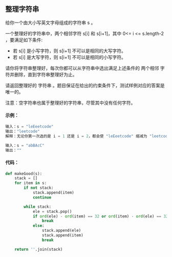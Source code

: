## 整理字符串
给你一个由大小写英文字母组成的字符串 s 。

一个整理好的字符串中，两个相邻字符 s[i] 和 s[i+1]，其中 0<= i <= s.length-2 ，要满足如下条件:
* 若 s[i] 是小写字符，则 s[i+1] 不可以是相同的大写字符。
* 若 s[i] 是大写字符，则 s[i+1] 不可以是相同的小写字符。

请你将字符串整理好，每次你都可以从字符串中选出满足上述条件的 两个相邻 字符并删除，直到字符串整理好为止。

请返回整理好的 字符串 。题目保证在给出的约束条件下，测试样例对应的答案是唯一的。

注意：空字符串也属于整理好的字符串，尽管其中没有任何字符。

#### 示例：
```python
输入：s = "leEeetcode"
输出："leetcode"
解释：无论你第一次选的是 i = 1 还是 i = 2，都会使 "leEeetcode" 缩减为 "leetcode" 。

输入：s = "abBAcC"
输出：""
```

#### 代码：
```python
def makeGood(s):
    stack = []
    for item in s:
        if not stack:
            stack.append(item)
            continue

        while stack:
            ele = stack.pop()
            if ord(ele) - ord(item) == 32 or ord(item) - ord(ele) == 32:
                break
            else:
                stack.append(ele)
                stack.append(item)
                break

    return ''.join(stack)
```
